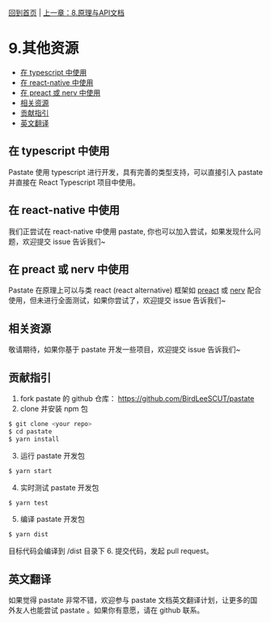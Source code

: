 [回到首页](../) | [上一章：8.原理与API文档](./8.原理与API文档.md)

# 9.其他资源

* [在 typescript 中使用](#在-typescript-中使用)
* [在 react-native 中使用](#在-react-native-中使用)
* [在 preact 或 nerv 中使用](#在-preact-或-nerv-中使用)
* [相关资源](#相关资源)
* [贡献指引](#贡献指引)
* [英文翻译](#英文翻译)

## 在 typescript 中使用
Pastate 使用 typescript 进行开发，具有完善的类型支持，可以直接引入 pastate 并直接在 React Typescript 项目中使用。

## 在 react-native 中使用
我们正尝试在 react-native 中使用 pastate, 你也可以加入尝试，如果发现什么问题，欢迎提交 issue 告诉我们~

## 在 preact 或 nerv 中使用
Pastate 在原理上可以与类 react (react alternative) 框架如  [preact](https://github.com/developit/preact) 或 [nerv](https://github.com/NervJS/nerv) 配合使用，但未进行全面测试，如果你尝试了，欢迎提交 issue 告诉我们~

## 相关资源
敬请期待，如果你基于 pastate 开发一些项目，欢迎提交 issue 告诉我们~

## 贡献指引
1. fork pastate 的 github 仓库： https://github.com/BirdLeeSCUT/pastate
2. clone 并安装 npm 包
```bash
$ git clone <your repo>
$ cd pastate
$ yarn install
```
3. 运行 pastate 开发包
```bash
$ yarn start
```
4. 实时测试 pastate 开发包
```bash
$ yarn test
```
5. 编译 pastate 开发包
```bash
$ yarn dist
```
目标代码会编译到 /dist 目录下
6. 提交代码，发起 pull request。

## 英文翻译
如果觉得 pastate 非常不错，欢迎参与 pastate 文档英文翻译计划，让更多的国外友人也能尝试 pastate 。如果你有意愿，请在 github 联系。